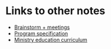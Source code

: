 # Links to other notes
- [Brainstorm + meetings](https://docs.google.com/document/d/15jwYxkIJAtxlQYrO6Yh9eKFEvIGPR3jqunPX2Jud-1A/edit)
- [Program specification](https://docs.google.com/document/d/1b02hVcg9_Lz1TaXZM1CKmRd90ty0dmOGBfukq6CsJSM/edit)
- [Ministry education curriculum](https://digitalizace.rvp.cz/files/rvp-g.pdf)